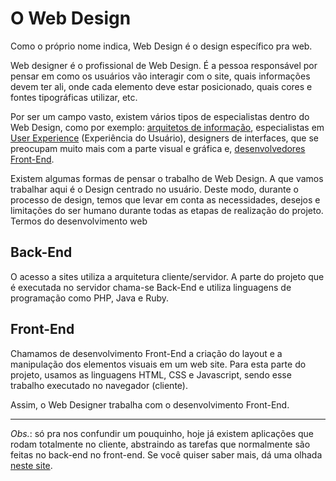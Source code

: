 # O Web Design

Como o próprio nome indica, Web Design é o design específico pra web.

Web designer é o profissional de Web Design. É a pessoa responsável por pensar em como os usuários vão interagir com o site, quais informações devem ter ali, onde cada elemento deve estar posicionado, quais cores e fontes tipográficas utilizar, etc.

Por ser um campo vasto, existem vários tipos de especialistas dentro do Web Design, como por exemplo: [arquitetos de informação](http://arquiteturadeinformacao.com/), especialistas em [User Experience](www.uxdesign.blog.br/) (Experiência do Usuário), designers de interfaces, que se preocupam muito mais com a parte visual e gráfica e, [desenvolvedores Front-End](http://loopinfinito.com.br/).

Existem algumas formas de pensar o trabalho de Web Design. A que vamos trabalhar aqui é o Design centrado no usuário. Deste modo, durante o processo de design, temos que levar em conta as necessidades, desejos e limitações do ser humano durante todas as etapas de realização do projeto.
Termos do desenvolvimento web

## Back-End

O acesso a sites utiliza a arquitetura cliente/servidor. A parte do projeto que é executada no servidor chama-se Back-End e utiliza linguagens de programação como PHP, Java e Ruby.

## Front-End

Chamamos de desenvolvimento Front-End a criação do layout e a manipulação dos elementos visuais em um web site. Para esta parte do projeto, usamos as linguagens HTML, CSS e Javascript, sendo esse trabalho executado no navegador (cliente).

Assim, o Web Designer trabalha com o desenvolvimento Front-End.

---

*Obs.*: só pra nos confundir um pouquinho, hoje já existem aplicações que rodam totalmente no cliente, abstraindo as tarefas que normalmente são feitas no back-end no front-end. Se você quiser saber mais, dá uma olhada [neste site](http://nobackend.org/).
